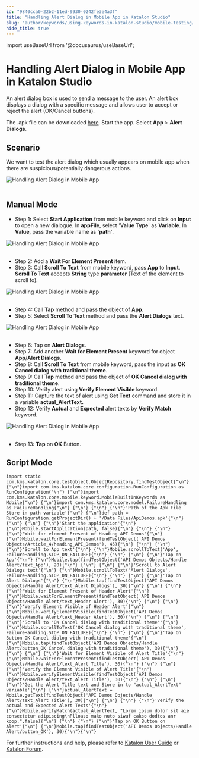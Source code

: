```yaml
---
id: "9840cca0-22b2-11ed-9930-0242fe3e4a3f"
title: "Handling Alert Dialog in Mobile App in Katalon Studio"
slug: "author/keywords/using-keywords-in-katalon-studio/mobile-testing/handling-alert-dialog-in-mobile-app-in-katalon-studio"
hide_title: true
---
```

import useBaseUrl from '@docusaurus/useBaseUrl';


# <a id="id" class="anchor_top_offset"/><a id="ariaid-title1" class="anchor_top_offset"/>Handling Alert Dialog in Mobile App in <span xmlns="http://www.w3.org/1999/xhtml" className="ph">Katalon Studio</span> 

<p xmlns="http://www.w3.org/1999/xhtml" className="p">An alert dialog box is used to send a message to the user. An   alert box displays a dialog with a specific message and allows user   to accept or reject the alert (OK/Cancel buttons).</p> 
<p xmlns="http://www.w3.org/1999/xhtml" className="p">The .apk file can be downloaded <a className="xref j-external-link" href="https://github.com/katalon-studio/katalon-mobile-automation/blob/master/Data%20Files/ApiDemos.apk" target="_blank">here</a>.   Start the app. Select <strong className="ph b">App</strong> &gt; <strong className="ph b">Alert     Dialogs</strong>.</p> 
    

## <a id="id_1" class="anchor_top_offset"/>Scenario

    
      
<p xmlns="http://www.w3.org/1999/xhtml" className="p">We want to test the alert dialog which usually appears on mobile   app when there are suspicious/potentially dangerous actions.</p> 
      
<p xmlns="http://www.w3.org/1999/xhtml" className="p">   <img className="image" src={useBaseUrl("https://github.com/katalon-studio/docs-images/raw/master/katalon-studio/tutorials/handle_alert_dialog_mobile_app/Handling-Alert-Dialog-in-Mobile-App.png")} alt="Handling Alert Dialog in Mobile App" /><br /><br /> </p> 
    
  
    

## <a id="id_2" class="anchor_top_offset"/>Manual Mode

    
      
<ul xmlns="http://www.w3.org/1999/xhtml" className="ul">   <li className="li">Step 1<strong className="ph b">:</strong> Select <strong className="ph b">Start       Application</strong> from mobile keyword and click on     <strong className="ph b">Input</strong> to open a new dialogue. In     <strong className="ph b">appFile</strong>, select '<strong className="ph b">Value Type</strong>' as     <strong className="ph b">Variable</strong>. In <strong className="ph b">Value</strong>, pass the     variable name as '<strong className="ph b">path'</strong>.</li> </ul> 
      
<p xmlns="http://www.w3.org/1999/xhtml" className="p">   <img className="image" src={useBaseUrl("https://github.com/katalon-studio/docs-images/raw/master/katalon-studio/tutorials/handle_alert_dialog_mobile_app/Handling-Alert-Dialog-in-Mobile-App-1.png")} alt="Handling Alert Dialog in Mobile App" /><br /><br /> </p> 
      
<ul xmlns="http://www.w3.org/1999/xhtml" className="ul">   <li className="li">Step 2: Add a <strong className="ph b">Wait For Element Present</strong>     item.</li>   <li className="li">Step 3: Call <strong className="ph b">Scroll To Text</strong> from mobile     keyword, pass <strong className="ph b">App</strong> to <strong className="ph b">Input</strong>.     <strong className="ph b">Scroll To Text</strong> accepts <strong className="ph b">String</strong>     type <strong className="ph b">parameter</strong> (Text of the element to scroll     to).</li> </ul> 
      
<p xmlns="http://www.w3.org/1999/xhtml" className="p">   <img className="image" src={useBaseUrl("https://github.com/katalon-studio/docs-images/raw/master/katalon-studio/tutorials/handle_alert_dialog_mobile_app/Handling-Alert-Dialog-in-Mobile-App-3.png")} alt="Handling Alert Dialog in Mobile App" /><br /><br /> </p> 
      
<ul xmlns="http://www.w3.org/1999/xhtml" className="ul">   <li className="li">Step 4: Call <strong className="ph b">Tap</strong> method and pass the object of     <strong className="ph b">App</strong>.</li>   <li className="li">Step 5: Select <strong className="ph b">Scroll To Text</strong> method and pass     the <strong className="ph b">Alert Dialogs</strong> text.</li> </ul> 
      
<p xmlns="http://www.w3.org/1999/xhtml" className="p">   <img className="image" src={useBaseUrl("https://github.com/katalon-studio/docs-images/raw/master/katalon-studio/tutorials/handle_alert_dialog_mobile_app/Handling-Alert-Dialog-in-Mobile-App-5.png")} alt="Handling Alert Dialog in Mobile App" /><br /><br /> </p> 
      
<ul xmlns="http://www.w3.org/1999/xhtml" className="ul">   <li className="li">Step 6: Tap on <strong className="ph b">Alert Dialogs</strong>.</li>   <li className="li">Step 7: Add another <strong className="ph b">Wait for Element Present</strong>     keyword for object <strong className="ph b">App</strong>/<strong className="ph b">Alert       Dialogs</strong>.</li>   <li className="li">Step 8: Call <strong className="ph b">Scroll To Text</strong> from mobile     keyword, pass the input as <strong className="ph b">OK Cancel dialog with       traditional theme</strong>.</li>   <li className="li">Step 9: Call <strong className="ph b">Tap</strong> method and pass the object of     <strong className="ph b">OK Cancel dialog with traditional theme</strong>.</li>   <li className="li">Step 10: Verify alert using <strong className="ph b">Verify Element       Visible</strong> keyword.</li>   <li className="li">Step 11: Capture the text of alert using <strong className="ph b">Get       Text</strong> command and store it in a variable     <strong className="ph b">actual_AlertText.</strong>   </li>   <li className="li">Step 12: Verify <strong className="ph b">Actual</strong> and     <strong className="ph b">Expected</strong> alert texts by <strong className="ph b">Verify       Match</strong> keyword.</li> </ul> 
      
<p xmlns="http://www.w3.org/1999/xhtml" className="p">   <img className="image" src={useBaseUrl("https://github.com/katalon-studio/docs-images/raw/master/katalon-studio/tutorials/handle_alert_dialog_mobile_app/Handling-Alert-Dialog-in-Mobile-App-13.png")} alt="Handling Alert Dialog in Mobile App" /><br /><br /> </p> 
      
<ul xmlns="http://www.w3.org/1999/xhtml" className="ul">   <li className="li">Step 13: <strong className="ph b">Tap</strong> on <strong className="ph b">OK</strong>     Button.</li> </ul> 
    
  

## <a id="id_3" class="anchor_top_offset"/>Script Mode

<pre xmlns="http://www.w3.org/1999/xhtml" className="pre codeblock"><code>import static com.kms.katalon.core.testobject.ObjectRepository.findTestObject{"\n"} {"\n"}import com.kms.katalon.core.configuration.RunConfiguration as RunConfiguration{"\n"} {"\n"}import com.kms.katalon.core.mobile.keyword.MobileBuiltInKeywords as Mobile{"\n"} {"\n"}import com.kms.katalon.core.model.FailureHandling as FailureHandling{"\n"} {"\n"} {"\n"} {"\n"}'Path of the Apk File Store in path variable'{"\n"} {"\n"}def path = RunConfiguration.getProjectDir() + '/Data Files/ApiDemos.apk'{"\n"} {"\n"} {"\n"} {"\n"}'Start the application'{"\n"} {"\n"}Mobile.startApplication(path, false){"\n"} {"\n"} {"\n"} {"\n"}'Wait for element Present of Heading API Demos'{"\n"} {"\n"}Mobile.waitForElementPresent(findTestObject('API Demos Objects/Article_4/heading_API_Demos'), 45){"\n"} {"\n"} {"\n"} {"\n"}'Scroll to App text'{"\n"} {"\n"}Mobile.scrollToText('App', FailureHandling.STOP_ON_FAILURE){"\n"} {"\n"} {"\n"} {"\n"}'Tap on App'{"\n"} {"\n"}Mobile.tap(findTestObject('API Demos Objects/Handle Alert/text_App'), 20){"\n"} {"\n"} {"\n"} {"\n"}'Scroll to Alert Dialogs text'{"\n"} {"\n"}Mobile.scrollToText('Alert Dialogs', FailureHandling.STOP_ON_FAILURE){"\n"} {"\n"} {"\n"} {"\n"}'Tap on Alert Dialogs'{"\n"} {"\n"}Mobile.tap(findTestObject('API Demos Objects/Handle Alert/text_Alert Dialogs'), 30){"\n"} {"\n"} {"\n"} {"\n"}'Wait for Element Present of Header Alert'{"\n"} {"\n"}Mobile.waitForElementPresent(findTestObject('API Demos Objects/Handle Alert/text_Header Alert'), 30){"\n"} {"\n"} {"\n"} {"\n"}'Verify Element Visible of Header Alert'{"\n"} {"\n"}Mobile.verifyElementVisible(findTestObject('API Demos Objects/Handle Alert/text_Header Alert'), 30){"\n"} {"\n"} {"\n"} {"\n"}'Scroll to "OK Cancel dialog with traditional theme"'{"\n"} {"\n"}Mobile.scrollToText('OK Cancel dialog with traditional theme', FailureHandling.STOP_ON_FAILURE){"\n"} {"\n"} {"\n"} {"\n"}'Tap On Button OK Cancel dialog with traditional theme'{"\n"} {"\n"}Mobile.tap(findTestObject('API Demos Objects/Handle Alert/button_OK Cancel dialog with traditional theme'), 30){"\n"} {"\n"} {"\n"} {"\n"}'Wait for Element Visible of Alert Title'{"\n"} {"\n"}Mobile.waitForElementPresent(findTestObject('API Demos Objects/Handle Alert/text_Alert Title'), 30){"\n"} {"\n"} {"\n"} {"\n"}'Verify the Element Visible of Alert Title'{"\n"} {"\n"}Mobile.verifyElementVisible(findTestObject('API Demos Objects/Handle Alert/text_Alert Title'), 30){"\n"} {"\n"} {"\n"} {"\n"}'Get the Alert Title text and Store in to "actual_AlertText" variable'{"\n"} {"\n"}actual_AlertText = Mobile.getText(findTestObject('API Demos Objects/Handle Alert/text_Alert Title'), 30){"\n"} {"\n"} {"\n"} {"\n"}'Verify the actual and Expected Alert Texts'{"\n"} {"\n"}Mobile.verifyMatch(actual_AlertText, "Lorem ipsum dolor sit aie consectetur adipiscing\nPlloaso mako nuto siwuf cakso dodtos anr koop.",false){"\n"} {"\n"} {"\n"} {"\n"}'Tap on OK Button on Alert'{"\n"} {"\n"}Mobile.tap(findTestObject('API Demos Objects/Handle Alert/button_OK'), 30){"\n"}{"\n"}</code></pre> 
<p xmlns="http://www.w3.org/1999/xhtml" className="p">For further instructions and help, please refer to <a className="xref j-external-link" href="http:///x/oArR" target="_blank">Katalon User Guide</a> or <a className="xref j-external-link" href="https://forum.katalon.com/" target="_blank">Katalon Forum</a>.</p> 
